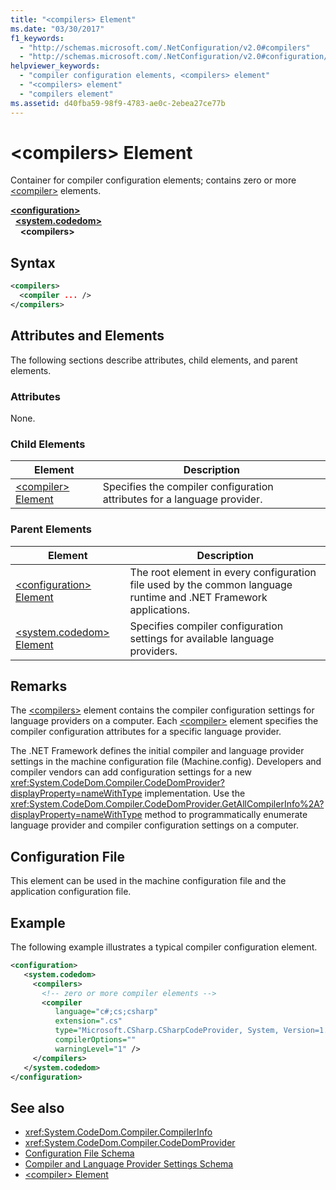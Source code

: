 ```yaml
---
title: "<compilers> Element"
ms.date: "03/30/2017"
f1_keywords: 
  - "http://schemas.microsoft.com/.NetConfiguration/v2.0#compilers"
  - "http://schemas.microsoft.com/.NetConfiguration/v2.0#configuration/system.codedom/compilers"
helpviewer_keywords: 
  - "compiler configuration elements, <compilers> element"
  - "<compilers> element"
  - "compilers element"
ms.assetid: d40fba59-98f9-4783-ae0c-2ebea27ce77b
---
```

# \<compilers> Element
Container for compiler configuration elements; contains zero or more [\<compiler>](compiler-element.md) elements.  

[**\<configuration>**](../configuration-element.md)\
&nbsp;&nbsp;[**\<system.codedom>**](system-codedom-element.md)\
&nbsp;&nbsp;&nbsp;&nbsp;**\<compilers>**

## Syntax  
  
```xml  
<compilers>  
  <compiler ... />  
</compilers>  
```  
  
## Attributes and Elements  
 The following sections describe attributes, child elements, and parent elements.  
  
### Attributes  
 None.  
  
### Child Elements  
  
|Element|Description|  
|-------------|-----------------|  
|[\<compiler> Element](compiler-element.md)|Specifies the compiler configuration attributes for a language provider.|  
  
### Parent Elements  
  
|Element|Description|  
|-------------|-----------------|  
|[\<configuration> Element](../configuration-element.md)|The root element in every configuration file used by the common language runtime and .NET Framework applications.|  
|[\<system.codedom> Element](system-codedom-element.md)|Specifies compiler configuration settings for available language providers.|  
  
## Remarks  
 The [\<compilers>](compilers-element.md) element contains the compiler configuration settings for language providers on a computer. Each [\<compiler>](compiler-element.md) element specifies the compiler configuration attributes for a specific language provider.  
  
 The .NET Framework defines the initial compiler and language provider settings in the machine configuration file (Machine.config). Developers and compiler vendors can add configuration settings for a new <xref:System.CodeDom.Compiler.CodeDomProvider?displayProperty=nameWithType> implementation. Use the <xref:System.CodeDom.Compiler.CodeDomProvider.GetAllCompilerInfo%2A?displayProperty=nameWithType> method to programmatically enumerate language provider and compiler configuration settings on a computer.  
  
## Configuration File  
 This element can be used in the machine configuration file and the application configuration file.  
  
## Example  
 The following example illustrates a typical compiler configuration element.  
  
```xml  
<configuration>  
   <system.codedom>  
     <compilers>  
       <!-- zero or more compiler elements -->  
       <compiler
          language="c#;cs;csharp"
          extension=".cs"  
          type="Microsoft.CSharp.CSharpCodeProvider, System, Version=1.0.5000.0, Culture=neutral, PublicKeyToken=b77a5c561934e089"  
          compilerOptions=""
          warningLevel="1" />  
     </compilers>  
   </system.codedom>  
</configuration>  
```  
  
## See also

- <xref:System.CodeDom.Compiler.CompilerInfo>
- <xref:System.CodeDom.Compiler.CodeDomProvider>
- [Configuration File Schema](../index.md)
- [Compiler and Language Provider Settings Schema](index.md)
- [\<compiler> Element](compiler-element.md)
